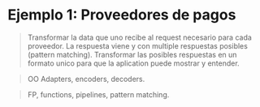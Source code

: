 # Ejemplo 1: Proveedores de pagos

> Transformar la data que uno recibe al request necesario para cada proveedor.
> La respuesta viene y con multiple respuestas posibles (pattern matching).
> Transformar las posibles respuestas en un formato unico para que la aplication puede mostrar y entender.

> OO Adapters, encoders, decoders.

> FP, functions, pipelines, pattern matching.